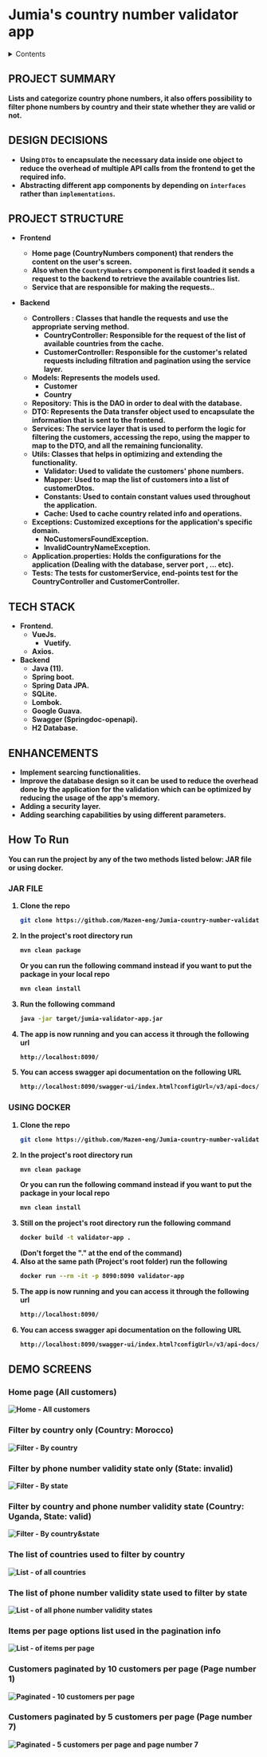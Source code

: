 # Jumia's country number validator app


<!-- TABLE OF CONTENTS -->
<details>
  <summary>Contents</summary>
  <ol>
    <li><a href="#project-summary"><b>Project Summary</b></a></li>
    <li><a href="#design-decesions"><b>Design Decisions</b></a></li>    
    <li><a href="#project-structure"><b>Project Structure</b></a></li>    
    <li><a href="#teck-stack"><b>Tech Stack</b></a></li>    
    <li><a href="#enhancements"><b>Enhancements</b></a></li>
    <li><a href="#how-to-run"><b>How To Run</a>
    <ul>
        <li><a href="#jar-file"><b>Run A JAR File</b></a></li>
        <li><a href="#using-docker"><b>Run With Docker</b></a></li>
      </ul></li>
    <li><a href="#demo-screens"><b>Demo Screens</b></a></li>
  </ol>
</details>

<!-- Project Summary -->
## PROJECT SUMMARY

Lists and categorize country phone numbers, it also offers possibility to filter phone numbers by country and their state whether they are valid or not.

<!-- Design Decisions -->
## DESIGN DECISIONS

* Using `DTOs` to encapsulate the necessary data inside one object to reduce the overhead of multiple API calls from the frontend to get the required info.
* Abstracting different app components by depending on `interfaces` rather than `implementations`.

<!-- Project Structure -->
## PROJECT STRUCTURE

* Frontend
    * Home page (CountryNumbers component) that renders the content on the user's screen.
    * Also when the `CountryNumbers` component is first loaded it sends a request to the backend to retrieve the available countries list.
    * Service that are responsible for making the requests..

* Backend
    * Controllers : Classes that handle the requests and use the appropriate serving method.
      * CountryController: Responsible for the request of the list of available countries from the cache.
      * CustomerController: Responsible for the customer's related requests including filtration and pagination using the service layer.
    * Models: Represents the models used.
      * Customer
      * Country
    * Repository: This is the DAO in order to deal with the database.
    * DTO: Represents the Data transfer object used to encapsulate the information that is sent to the frontend.
    * Services: The service layer that is used to perform the logic for filtering the customers, accessing the repo, using the mapper to map to the DTO, and all the remaining funcionality.
    * Utils: Classes that helps in optimizing and extending the functionality.
      * Validator: Used to validate the customers' phone numbers.
      * Mapper: Used to map the list of customers into a list of customerDtos.
      * Constants: Used to contain constant values used throughout the application.
      * Cache: Used to cache country related info and operations.
    * Exceptions: Customized exceptions for the application's specific domain.
      * NoCustomersFoundException.
      * InvalidCountryNameException.
    * Application.properties: Holds the configurations for the application (Dealing with the database, server port , ... etc).
    * Tests: The tests for customerService, end-points test for the CountryController and CustomerController.

<!-- Tech Stack -->
## TECH STACK

* Frontend.
  * VueJs.
    * Vuetify.
  * Axios.
* Backend
  * Java (11).
  * Spring boot.
  * Spring Data JPA.
  * SQLite.
  * Lombok.
  * Google Guava.
  * Swagger (Springdoc-openapi).
  * H2 Database.

<!-- Enhancements -->
## ENHANCEMENTS

* Implement searcing functionalities.
* Improve the database design so it can be used to reduce the overhead done by the application for the validation which can be optimized by reducing the usage of the app's memory.
* Adding a security layer.
* Adding searching capabilities by using different parameters.

<!How to run -->
## How To Run

You can run the project by any of the two methods listed below: JAR file or using docker.

### JAR FILE

1. Clone the repo
   ```sh
   git clone https://github.com/Mazen-eng/Jumia-country-number-validator.git
   ```
2. In the project's root directory run 
   ```sh
   mvn clean package
   ```
   Or you can run the following command instead if you want to put the package in your local repo
   ```sh
   mvn clean install
   ```
3. Run the following command
   ```sh
   java -jar target/jumia-validator-app.jar
   ```
4. The app is now running and you can access it through the following url
   ```sh
   http://localhost:8090/
   ```
5. You can access swagger api documentation on the following URL
   ```sh
   http://localhost:8090/swagger-ui/index.html?configUrl=/v3/api-docs/swagger-config
   ```
   
### USING DOCKER

1. Clone the repo
   ```sh
   git clone https://github.com/Mazen-eng/Jumia-country-number-validator.git
   ```
2. In the project's root directory run 
   ```sh
   mvn clean package
   ```
   Or you can run the following command instead if you want to put the package in your local repo
   ```sh
   mvn clean install
   ```
3. Still on the project's root directory run the following command 
   ```sh
   docker build -t validator-app .
   ```
   (Don't forget the "." at the end of the command)
4. Also at the same path (Project's root folder) run the following
   ```sh
   docker run --rm -it -p 8090:8090 validator-app
   
5. The app is now running and you can access it through the following url
   ```sh
   http://localhost:8090/
   ```
6. You can access swagger api documentation on the following URL
   ```sh
   http://localhost:8090/swagger-ui/index.html?configUrl=/v3/api-docs/swagger-config
   ```
   
 <!-- Demo Screens -->
## DEMO SCREENS

### Home page (All customers)
![Home - All customers](/Demo/home.PNG)

### Filter by country only (Country: Morocco)
![Filter - By country](/Demo/filter_by_country.PNG)

### Filter by phone number validity state only (State: invalid)
![Filter - By state](/Demo/filter_by_state.PNG)

### Filter by country and phone number validity state (Country: Uganda, State: valid)
![Filter - By country&state](/Demo/filter_by_country_and_state.PNG)

### The list of countries used to filter by country
![List - of all countries](/Demo/filter_by_country_list.PNG)

### The list of phone number validity state used to filter by state
![List - of all phone number validity states](/Demo/filter_by_state_list.PNG)

### Items per page options list used in the pagination info
![List - of items per page](/Demo/items_per_page_list.PNG)

### Customers paginated by 10 customers per page (Page number 1)
![Paginated - 10 customers per page](/Demo/paginated_10_per_page.PNG)

### Customers paginated by 5 customers per page (Page number 7)
![Paginated - 5 customers per page and page number 7](/Demo/paginated_5_per_page_number_7.PNG)
